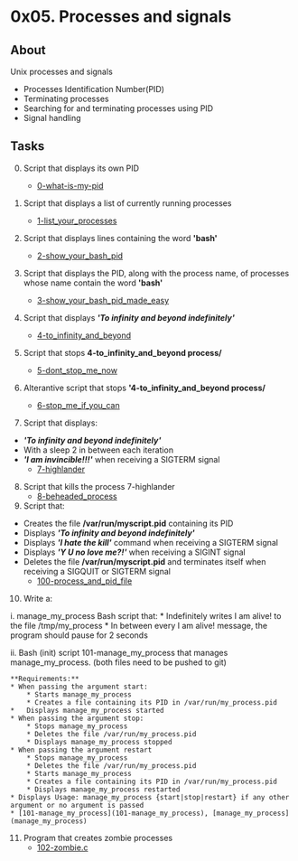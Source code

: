 # 0x05. Processes and signals

## About
Unix processes and signals
* Processes Identification Number(PID)
* Terminating processes
* Searching for and terminating processes using PID
* Signal handling

## Tasks
0. Script that displays its own PID
	* [0-what-is-my-pid](0-what-is-my-pid)

1. Script that displays a list of currently running processes
	* [1-list_your_processes](1-list_your_processes)

2. Script that displays lines containing the word **'bash'**
	* [2-show_your_bash_pid](2-show_your_bash_pid)

3. Script that displays the PID, along with the process name, of processes whose name contain the word **'bash'**
	* [3-show_your_bash_pid_made_easy](3-show_your_bash_pid_made_easy)

4. Script that displays ***'To infinity and beyond indefinitely'***
	* [4-to_infinity_and_beyond](4-to_infinity_and_beyond)

5. Script that stops **4-to_infinity_and_beyond process/**
	* [5-dont_stop_me_now](5-dont_stop_me_now)

6. Alterantive script that stops **'4-to_infinity_and_beyond process/** 
	* [6-stop_me_if_you_can](6-stop_me_if_you_can)

7. Script that displays:
* ***'To infinity and beyond indefinitely'***
* With a sleep 2 in between each iteration
* ***'I am invincible!!!'*** when receiving a SIGTERM signal
	* [7-highlander](7-highlander)

8. Script that kills the process 7-highlander
	* [8-beheaded_process](8-beheaded_process)
9. Script that:
* Creates the file **/var/run/myscript.pid** containing its PID
* Displays ***'To infinity and beyond indefinitely'***
* Displays ***'I hate the kill'*** command when receiving a SIGTERM signal
* Displays ***'Y U no love me?!'*** when receiving a SIGINT signal
* Deletes the file **/var/run/myscript.pid** and terminates itself when receiving a SIGQUIT or SIGTERM signal
	* [100-process_and_pid_file](100-process_and_pid_file)

10. Write a:

i. manage_my_process Bash script that:
	* Indefinitely writes I am alive! to the file /tmp/my_process
	* In between every I am alive! message, the program should pause for 2 seconds

ii. Bash (init) script 101-manage_my_process that manages manage_my_process. (both files need to be pushed to git)

	**Requirements:**
	* When passing the argument start:
		* Starts manage_my_process
		* Creates a file containing its PID in /var/run/my_process.pid
	*	Displays manage_my_process started
	* When passing the argument stop:
		* Stops manage_my_process
		* Deletes the file /var/run/my_process.pid
		* Displays manage_my_process stopped
	* When passing the argument restart
		* Stops manage_my_process
		* Deletes the file /var/run/my_process.pid
		* Starts manage_my_process
		* Creates a file containing its PID in /var/run/my_process.pid
		* Displays manage_my_process restarted
	* Displays Usage: manage_my_process {start|stop|restart} if any other argument or no argument is passed
	* [101-manage_my_process](101-manage_my_process), [manage_my_process](manage_my_process)

11. Program that creates zombie processes
	* [102-zombie.c](102-zombie.c)
